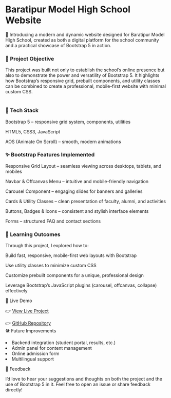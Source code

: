 <h1>Baratipur Model High School Website</h1>

📢 Introducing a modern and dynamic website designed for Baratipur Model High School, created as both a digital platform for the school community and a practical showcase of Bootstrap 5 in action.

<h3>🎯 Project Objective</h3>

This project was built not only to establish the school’s online presence but also to demonstrate the power and versatility of Bootstrap 5.
It highlights how Bootstrap’s responsive grid, prebuilt components, and utility classes can be combined to create a professional, mobile-first website with minimal custom CSS.<br><br>

<h3>🚀 Tech Stack</h3>

Bootstrap 5 – responsive grid system, components, utilities

HTML5, CSS3, JavaScript

AOS (Animate On Scroll) – smooth, modern animations <br>

<h3>✨ Bootstrap Features Implemented</h3>

Responsive Grid Layout – seamless viewing across desktops, tablets, and mobiles

Navbar & Offcanvas Menu – intuitive and mobile-friendly navigation

Carousel Component – engaging slides for banners and galleries

Cards & Utility Classes – clean presentation of faculty, alumni, and activities

Buttons, Badges & Icons – consistent and stylish interface elements

Forms – structured FAQ and contact sections

<h3>📖 Learning Outcomes</h3>

Through this project, I explored how to:

Build fast, responsive, mobile-first web layouts with Bootstrap

Use utility classes to minimize custom CSS

Customize prebuilt components for a unique, professional design

Leverage Bootstrap’s JavaScript plugins (carousel, offcanvas, collapse) effectively


🔗 Live Demo

👉 <a href="https://devsohel32.github.io/bootstrap-learning-project/">View Live Project<a/>

👉 <a href="https://github.com/DevSohel32/bootstrap-learning-project.git"> GitHub Repository
<a/> <br>
🛠️ Future Improvements
   <li> Backend integration (student portal, results, etc.)</li>
   <li>Admin panel for content management</li>
   <li>Online admission form</li>
   <li>Multilingual support</li>

🙌 Feedback

I’d love to hear your suggestions and thoughts on both the project and the use of Bootstrap 5 in it. Feel free to open an issue or share feedback directly!
